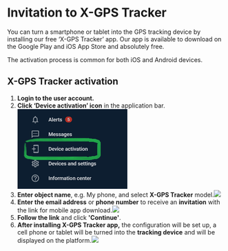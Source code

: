 # Invitation to X-GPS Tracker

You can turn a smartphone or tablet into the GPS tracking device by installing our free ‘X-GPS Tracker’ app. Our app is available to download on the Google Play and iOS App Store and absolutely free.

The activation process is common for both iOS and Android devices.

## X-GPS Tracker activation

1. **Login to the user account.**
2. **Click ‘Device activation’ icon** in the application bar.![image-20250304-171019.png](../../x-gps-tracker/attachments/image-20250304-171019.png)
3. **Enter object name**, e.g. My phone, and select **X-GPS Tracker** model.![](https://www.navixy.com/wp-content/uploads/2019/11/chrome_2019-11-27_15-27-49.png)
4. **Enter the email address** or **phone number** to receive an **invitation** with the link for mobile app download.![](https://www.navixy.com/wp-content/uploads/2019/06/invite.jpg)
5. **Follow the link** and click **'Continue'**.
6. **After installing X-GPS Tracker app,** the configuration will be set up, a cell phone or tablet will be turned into the **tracking device** and will be displayed on the platform.![](https://www.navixy.com/wp-content/uploads/2021/03/chrome_q37t9e0ltx-331x600.png)
